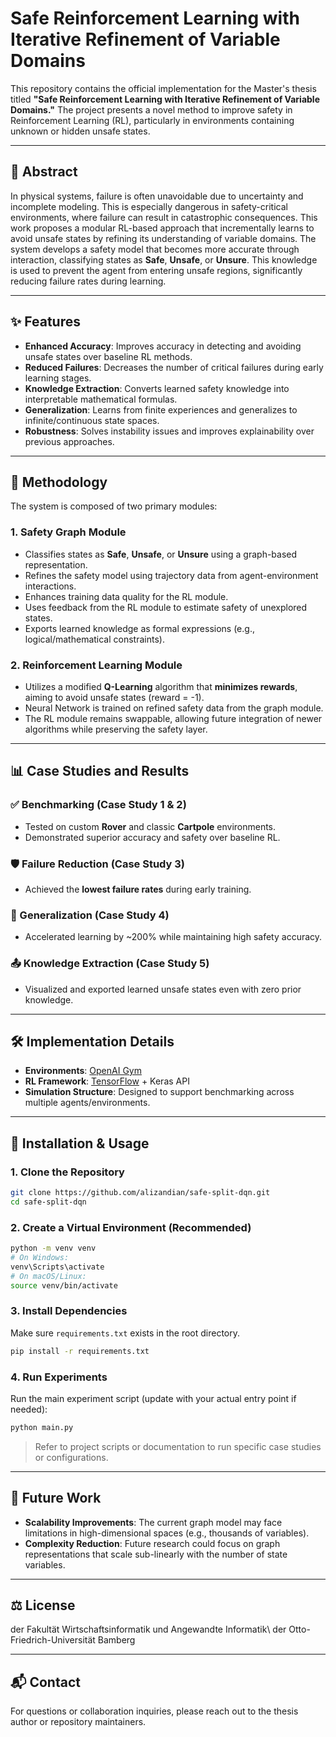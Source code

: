# Safe Reinforcement Learning with Iterative Refinement of Variable Domains

This repository contains the official implementation for the Master's thesis titled **"Safe Reinforcement Learning with Iterative Refinement of Variable Domains."** The project presents a novel method to improve safety in Reinforcement Learning (RL), particularly in environments containing unknown or hidden unsafe states.

---

## 📜 Abstract

In physical systems, failure is often unavoidable due to uncertainty and incomplete modeling. This is especially dangerous in safety-critical environments, where failure can result in catastrophic consequences. This work proposes a modular RL-based approach that incrementally learns to avoid unsafe states by refining its understanding of variable domains. The system develops a safety model that becomes more accurate through interaction, classifying states as **Safe**, **Unsafe**, or **Unsure**. This knowledge is used to prevent the agent from entering unsafe regions, significantly reducing failure rates during learning.

---

## ✨ Features

- **Enhanced Accuracy**: Improves accuracy in detecting and avoiding unsafe states over baseline RL methods.
- **Reduced Failures**: Decreases the number of critical failures during early learning stages.
- **Knowledge Extraction**: Converts learned safety knowledge into interpretable mathematical formulas.
- **Generalization**: Learns from finite experiences and generalizes to infinite/continuous state spaces.
- **Robustness**: Solves instability issues and improves explainability over previous approaches.

---

## 🧠 Methodology

The system is composed of two primary modules:

### 1. Safety Graph Module

- Classifies states as **Safe**, **Unsafe**, or **Unsure** using a graph-based representation.
- Refines the safety model using trajectory data from agent-environment interactions.
- Enhances training data quality for the RL module.
- Uses feedback from the RL module to estimate safety of unexplored states.
- Exports learned knowledge as formal expressions (e.g., logical/mathematical constraints).

### 2. Reinforcement Learning Module

- Utilizes a modified **Q-Learning** algorithm that **minimizes rewards**, aiming to avoid unsafe states (reward = -1).
- Neural Network is trained on refined safety data from the graph module.
- The RL module remains swappable, allowing future integration of newer algorithms while preserving the safety layer.

---

## 📊 Case Studies and Results

### ✅ Benchmarking (Case Study 1 & 2)
- Tested on custom **Rover** and classic **Cartpole** environments.
- Demonstrated superior accuracy and safety over baseline RL.

### 🛡️ Failure Reduction (Case Study 3)
- Achieved the **lowest failure rates** during early training.

### 🧩 Generalization (Case Study 4)
- Accelerated learning by ~200% while maintaining high safety accuracy.

### 📤 Knowledge Extraction (Case Study 5)
- Visualized and exported learned unsafe states even with zero prior knowledge.

---

## 🛠️ Implementation Details

- **Environments**: [OpenAI Gym](https://www.gymlibrary.dev/)
- **RL Framework**: [TensorFlow](https://www.tensorflow.org/) + Keras API
- **Simulation Structure**: Designed to support benchmarking across multiple agents/environments.

---

## 🚀 Installation & Usage

### 1. Clone the Repository

```bash
git clone https://github.com/alizandian/safe-split-dqn.git
cd safe-split-dqn
```

### 2. Create a Virtual Environment (Recommended)

```bash
python -m venv venv
# On Windows:
venv\Scripts\activate
# On macOS/Linux:
source venv/bin/activate
```

### 3. Install Dependencies

Make sure `requirements.txt` exists in the root directory.

```bash
pip install -r requirements.txt
```

### 4. Run Experiments

Run the main experiment script (update with your actual entry point if needed):

```bash
python main.py
```

> Refer to project scripts or documentation to run specific case studies or configurations.

---

## 🔭 Future Work

- **Scalability Improvements**: The current graph model may face limitations in high-dimensional spaces (e.g., thousands of variables).
- **Complexity Reduction**: Future research could focus on graph representations that scale sub-linearly with the number of state variables.

---

## ⚖️ License

der Fakultät Wirtschaftsinformatik und Angewandte Informatik\\
der Otto-Friedrich-Universität Bamberg

---

## 📬 Contact

For questions or collaboration inquiries, please reach out to the thesis author or repository maintainers.  
